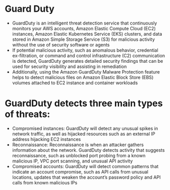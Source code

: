 
# Guard Duty
- GuardDuty is an intelligent threat detection service that continuously monitors your AWS accounts, Amazon Elastic 
  Compute Cloud (EC2) instances, Amazon Elastic Kubernetes Service (EKS) clusters, and data stored in Amazon Simple 
  Storage Service (S3) for malicious activity without the use of security software or agents
- If potential malicious activity, such as anomalous behavior, credential ex-filtration, or command and control 
  infrastructure (C2) communication is detected, GuardDuty generates detailed security findings that can be used for 
  security visibility and assisting in remediation
- Additionally, using the Amazon GuardDuty Malware Protection feature helps to detect malicious files on Amazon Elastic 
  Block Store (EBS) volumes attached to EC2 instance and container workloads
# GuardDuty detects three main types of threats:
- Compromised instances: GuardDuty will detect any unusual spikes in network traffic, as well as hijacked resources 
  such as an external IP address hijacking EC2 instances
- Reconnaissance: Reconnaissance is when an attacker gathers information about the network. GuardDuty detects activity 
  that suggests reconnaissance, such as unblocked port probing from a known malicious IP, VPC port scanning, and unusual 
  API activity
- Compromised accounts: GuardDuty will detect common patterns that indicate an account compromise, such as API calls 
  from unusual locations, updates that weaken the account’s password policy and API calls from known malicious IPs